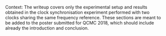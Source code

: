 Context:
The writeup covers only the experimental setup and results obtained in the clock synchronisation experiment performed with two clocks sharing the same frequency reference.
These sections are meant to be added to the poster submitted for QCMC 2018, which should include already the introduction and conclusion.



